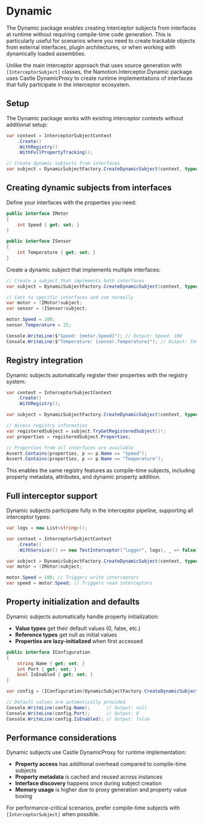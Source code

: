 # Dynamic

The Dynamic package enables creating interceptor subjects from interfaces at runtime without requiring compile-time code generation. This is particularly useful for scenarios where you need to create trackable objects from external interfaces, plugin architectures, or when working with dynamically loaded assemblies.

Unlike the main interceptor approach that uses source generation with `[InterceptorSubject]` classes, the Namotion.Interceptor.Dynamic package uses Castle DynamicProxy to create runtime implementations of interfaces that fully participate in the interceptor ecosystem.

## Setup

The Dynamic package works with existing interceptor contexts without additional setup:

```csharp
var context = InterceptorSubjectContext
    .Create()
    .WithRegistry()
    .WithFullPropertyTracking();

// Create dynamic subjects from interfaces
var subject = DynamicSubjectFactory.CreateDynamicSubject(context, typeof(IMotor), typeof(ISensor));
```

## Creating dynamic subjects from interfaces

Define your interfaces with the properties you need:

```csharp
public interface IMotor
{
    int Speed { get; set; }
}

public interface ISensor
{
    int Temperature { get; set; }
}
```

Create a dynamic subject that implements multiple interfaces:

```csharp
// Create a subject that implements both interfaces
var subject = DynamicSubjectFactory.CreateDynamicSubject(context, typeof(IMotor), typeof(ISensor));

// Cast to specific interfaces and use normally
var motor = (IMotor)subject;
var sensor = (ISensor)subject;

motor.Speed = 100;
sensor.Temperature = 25;

Console.WriteLine($"Speed: {motor.Speed}"); // Output: Speed: 100
Console.WriteLine($"Temperature: {sensor.Temperature}"); // Output: Temperature: 25
```

## Registry integration

Dynamic subjects automatically register their properties with the registry system:

```csharp
var context = InterceptorSubjectContext
    .Create()
    .WithRegistry();

var subject = DynamicSubjectFactory.CreateDynamicSubject(context, typeof(IMotor), typeof(ISensor));

// Access registry information
var registeredSubject = subject.TryGetRegisteredSubject()!;
var properties = registeredSubject.Properties;

// Properties from all interfaces are available
Assert.Contains(properties, p => p.Name == "Speed");
Assert.Contains(properties, p => p.Name == "Temperature");
```

This enables the same registry features as compile-time subjects, including property metadata, attributes, and dynamic property addition.

## Full interceptor support

Dynamic subjects participate fully in the interceptor pipeline, supporting all interceptor types:

```csharp
var logs = new List<string>();

var context = InterceptorSubjectContext
    .Create()
    .WithService(() => new TestInterceptor("logger", logs), _ => false);

var subject = DynamicSubjectFactory.CreateDynamicSubject(context, typeof(IMotor));
var motor = (IMotor)subject;

motor.Speed = 100; // Triggers write interceptors
var speed = motor.Speed; // Triggers read interceptors
```

## Property initialization and defaults

Dynamic subjects automatically handle property initialization:

- **Value types** get their default values (0, false, etc.)
- **Reference types** get null as initial values
- **Properties are lazy-initialized** when first accessed

```csharp
public interface IConfiguration
{
    string Name { get; set; }
    int Port { get; set; }
    bool IsEnabled { get; set; }
}

var config = (IConfiguration)DynamicSubjectFactory.CreateDynamicSubject(null, typeof(IConfiguration));

// Default values are automatically provided
Console.WriteLine(config.Name);      // Output: null
Console.WriteLine(config.Port);      // Output: 0  
Console.WriteLine(config.IsEnabled); // Output: false
```

## Performance considerations

Dynamic subjects use Castle DynamicProxy for runtime implementation:

- **Property access** has additional overhead compared to compile-time subjects
- **Property metadata** is cached and reused across instances
- **Interface discovery** happens once during subject creation
- **Memory usage** is higher due to proxy generation and property value boxing

For performance-critical scenarios, prefer compile-time subjects with `[InterceptorSubject]` when possible.
